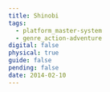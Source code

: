 ```yaml
---
title: Shinobi
tags:
  - platform_master-system
  - genre_action-adventure
digital: false
physical: true
guide: false
pending: false
date: 2014-02-10
---
```

